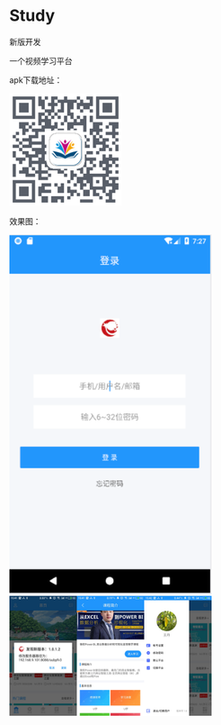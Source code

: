 # Study
新版开发

一个视频学习平台

apk下载地址：

<img src="https://github.com/1042932843/img-folder/blob/master/U.png" width="200" /> 


效果图：

<img src="https://github.com/1042932843/img-folder/blob/master/QQ%E5%9B%BE%E7%89%8720181009152811.png" width="360" /> 
<div style=" width:360">
<img src="https://github.com/1042932843/img-folder/blob/master/S81009-154147.jpg" width="120" /><img src="https://github.com/1042932843/img-folder/blob/master/S81009-154158.jpg" width="120" /><img src="https://github.com/1042932843/img-folder/blob/master/S81009-154206.jpg" width="120" /> 
</div>
